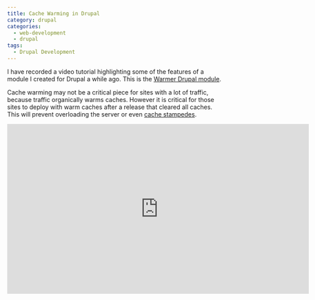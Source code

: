 ```yaml
---
title: Cache Warming in Drupal
category: drupal
categories:
  - web-development
  - drupal
tags:
  - Drupal Development
---
```

I have recorded a video tutorial highlighting some of the features of a module I created for Drupal a while ago. This is
the [Warmer Drupal module](https://www.drupal.org/project/warmer).

<!-- more -->

Cache warming may not be a critical piece for sites with a lot of traffic, because traffic organically warms caches.
However it is critical for those sites to deploy with warm caches after a release that cleared all caches. This will
prevent overloading the server or even [cache stampedes](https://en.wikipedia.org/wiki/Cache_stampede).

<iframe id='ivplayer' width='700' height='394' src='https://invidious.snopyta.org/embed/0gid-4LT4LM' style='border:none;'></iframe>

